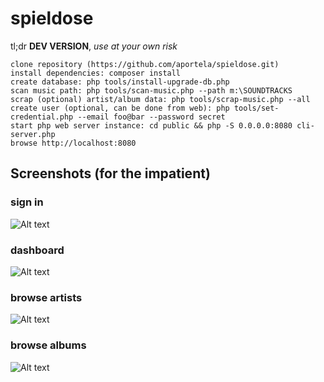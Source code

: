 # spieldose

tl;dr **DEV VERSION**, _use at your own risk_

```
clone repository (https://github.com/aportela/spieldose.git)
install dependencies: composer install
create database: php tools/install-upgrade-db.php
scan music path: php tools/scan-music.php --path m:\SOUNDTRACKS
scrap (optional) artist/album data: php tools/scrap-music.php --all
create user (optional, can be done from web): php tools/set-credential.php --email foo@bar --password secret
start php web server instance: cd public && php -S 0.0.0.0:8080 cli-server.php
browse http://localhost:8080
```

## Screenshots (for the impatient)
### sign in
![Alt text](https://i.imgur.com/m2WyqH6l.png "signin")
### dashboard
![Alt text](https://i.imgur.com/fyMqFD1l.png "dashboard")
### browse artists
![Alt text](https://i.imgur.com/3zK5jiZl.jpg "browse artists")
### browse albums
![Alt text](https://i.imgur.com/TOIuMFNl.jpg "browse albums")
